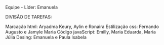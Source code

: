 Equipe - Líder: Emanuela

DIVISÃO DE TAREFAS: 

Marcação html:  Aryadma Keury, Aylin e Ronaira
Estilização css: Fernando Augusto e Jamyle Maria
Código javaScript: Emilly, Maria Eduarda, Maria Júlia 
Desing: Emanuela e Paula Isabela
